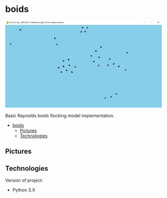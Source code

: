 # boids

![interface](pics/pic1.JPG)

Basic Raynolds boids flocking model implementation.

- [boids](#boids)
  - [Pictures](#pictures)
  - [Technologies](#technologies)

## Pictures


## Technologies
Version of project:
* Python 3.X

